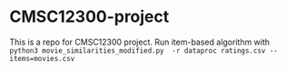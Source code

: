 # CMSC12300-project
This is a repo for CMSC12300 project.
Run item-based algorithm with
`python3 movie_similarities_modified.py  -r dataproc ratings.csv --items=movies.csv`
